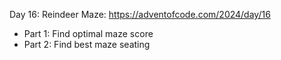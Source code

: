 Day 16: Reindeer Maze: https://adventofcode.com/2024/day/16

- Part 1: Find optimal maze score
- Part 2: Find best maze seating